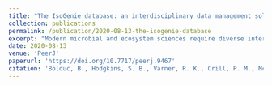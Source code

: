 ```yaml
---
title: "The IsoGenie database: an interdisciplinary data management solution for ecosystems biology and environmental research"
collection: publications
permalink: /publication/2020-08-13-the-isogenie-database
excerpt: "Modern microbial and ecosystem sciences require diverse interdisciplinary teams that are often challenged in “speaking” to one another due to different languages and data product types. Here we introduce the IsoGenie Database (IsoGenieDB; https://isogenie-db.asc.ohio-state.edu/), a de novo developed data management and exploration platform, as a solution to this challenge of accurately representing and integrating heterogenous environmental and microbial data across ecosystem scales. The IsoGenieDB is a public and private data infrastructure designed to store and query data generated by the IsoGenie Project, a ~10 year DOE-funded project focused on discovering ecosystem climate feedbacks in a thawing permafrost landscape. The IsoGenieDB provides (i) a platform for IsoGenie Project members to explore the project’s interdisciplinary datasets across scales through the inherent relationships among data entities, (ii) a framework to consolidate and harmonize the datasets needed by the team’s modelers, and (iii) a public venue that leverages the same spatially explicit, disciplinarily integrated data structure to share published datasets. The IsoGenieDB is also being expanded to cover the NASA-funded Archaea to Atmosphere (A2A) project, which scales the findings of IsoGenie to a broader suite of Arctic peatlands, via the umbrella A2A Database (A2A-DB). The IsoGenieDB’s expandability and flexible architecture allow it to serve as an example ecosystems database."
date: 2020-08-13
venue: 'PeerJ'
paperurl: 'https://doi.org/10.7717/peerj.9467'
citation: 'Bolduc, B., Hodgkins, S. B., Varner, R. K., Crill, P. M., McCalley, C. K., Chanton, J. P., Tyson, G. W., Riley, W. J., Palace, M., Duhaime, M. B., Hough, M. A., IsoGenie Project Coordinators, IsoGenie Project Team, A2A Project Team, Saleska, S. R., Sullivan, M. B., &amp; Rich, V. I. (2020). <b>The IsoGenie database: an interdisciplinary data management solution for ecosystems biology and environmental research</b>. <i>PeerJ</i>, <i>8</i>, e9467. <a href="https://doi.org/10.7717/peerj.9467">https://doi.org/10.7717/peerj.9467</a>'
---
```

